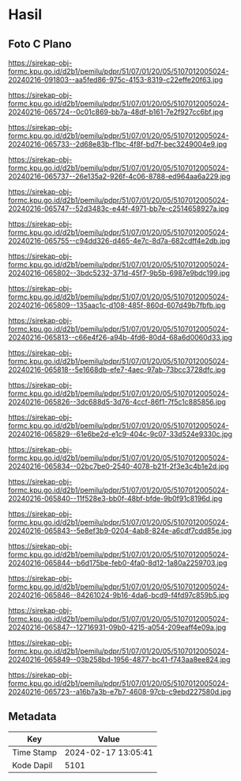 # Hasil

## Foto C Plano

https://sirekap-obj-formc.kpu.go.id/d2b1/pemilu/pdpr/51/07/01/20/05/5107012005024-20240216-091803--aa5fed86-975c-4153-8319-c22effe20f63.jpg

https://sirekap-obj-formc.kpu.go.id/d2b1/pemilu/pdpr/51/07/01/20/05/5107012005024-20240216-065724--0c01c869-bb7a-48df-b161-7e2f927cc6bf.jpg

https://sirekap-obj-formc.kpu.go.id/d2b1/pemilu/pdpr/51/07/01/20/05/5107012005024-20240216-065733--2d68e83b-f1bc-4f8f-bd7f-bec3249004e9.jpg

https://sirekap-obj-formc.kpu.go.id/d2b1/pemilu/pdpr/51/07/01/20/05/5107012005024-20240216-065737--26e135a2-926f-4c06-8788-ed964aa6a229.jpg

https://sirekap-obj-formc.kpu.go.id/d2b1/pemilu/pdpr/51/07/01/20/05/5107012005024-20240216-065747--52d3483c-e44f-4971-bb7e-c2514658927a.jpg

https://sirekap-obj-formc.kpu.go.id/d2b1/pemilu/pdpr/51/07/01/20/05/5107012005024-20240216-065755--c94dd326-d465-4e7c-8d7a-682cdff4e2db.jpg

https://sirekap-obj-formc.kpu.go.id/d2b1/pemilu/pdpr/51/07/01/20/05/5107012005024-20240216-065802--3bdc5232-371d-45f7-9b5b-6987e9bdc199.jpg

https://sirekap-obj-formc.kpu.go.id/d2b1/pemilu/pdpr/51/07/01/20/05/5107012005024-20240216-065809--135aac1c-d108-485f-860d-607d49b7fbfb.jpg

https://sirekap-obj-formc.kpu.go.id/d2b1/pemilu/pdpr/51/07/01/20/05/5107012005024-20240216-065813--c66e4f26-a94b-4fd6-80d4-68a6d0060d33.jpg

https://sirekap-obj-formc.kpu.go.id/d2b1/pemilu/pdpr/51/07/01/20/05/5107012005024-20240216-065818--5e1668db-efe7-4aec-97ab-73bcc3728dfc.jpg

https://sirekap-obj-formc.kpu.go.id/d2b1/pemilu/pdpr/51/07/01/20/05/5107012005024-20240216-065826--3dc688d5-3d76-4ccf-86f1-7f5c1c885856.jpg

https://sirekap-obj-formc.kpu.go.id/d2b1/pemilu/pdpr/51/07/01/20/05/5107012005024-20240216-065829--61e6be2d-e1c9-404c-9c07-33d524e9330c.jpg

https://sirekap-obj-formc.kpu.go.id/d2b1/pemilu/pdpr/51/07/01/20/05/5107012005024-20240216-065834--02bc7be0-2540-4078-b21f-2f3e3c4b1e2d.jpg

https://sirekap-obj-formc.kpu.go.id/d2b1/pemilu/pdpr/51/07/01/20/05/5107012005024-20240216-065840--11f528e3-bb0f-48bf-bfde-9b0f91c8196d.jpg

https://sirekap-obj-formc.kpu.go.id/d2b1/pemilu/pdpr/51/07/01/20/05/5107012005024-20240216-065843--5e8ef3b9-0204-4ab8-824e-a6cdf7cdd85e.jpg

https://sirekap-obj-formc.kpu.go.id/d2b1/pemilu/pdpr/51/07/01/20/05/5107012005024-20240216-065844--b6d175be-feb0-4fa0-8d12-1a80a2259703.jpg

https://sirekap-obj-formc.kpu.go.id/d2b1/pemilu/pdpr/51/07/01/20/05/5107012005024-20240216-065846--84261024-9b16-4da6-bcd9-f4fd97c859b5.jpg

https://sirekap-obj-formc.kpu.go.id/d2b1/pemilu/pdpr/51/07/01/20/05/5107012005024-20240216-065847--12716931-09b0-4215-a054-209eaff4e09a.jpg

https://sirekap-obj-formc.kpu.go.id/d2b1/pemilu/pdpr/51/07/01/20/05/5107012005024-20240216-065849--03b258bd-1956-4877-bc41-f743aa8ee824.jpg

https://sirekap-obj-formc.kpu.go.id/d2b1/pemilu/pdpr/51/07/01/20/05/5107012005024-20240216-065723--a16b7a3b-e7b7-4608-97cb-c9ebd227580d.jpg


## Metadata

| Key        | Value               |
| ---------- | ------------------- |
| Time Stamp | 2024-02-17 13:05:41 |
| Kode Dapil | 5101                |



